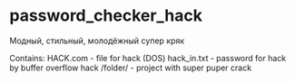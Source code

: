 # password_checker_hack
Модный, стильный, молодёжный супер кряк

Contains:
HACK.com - file for hack (DOS)
hack_in.txt - password for hack by buffer overflow
hack /folder/ - project with super puper crack
